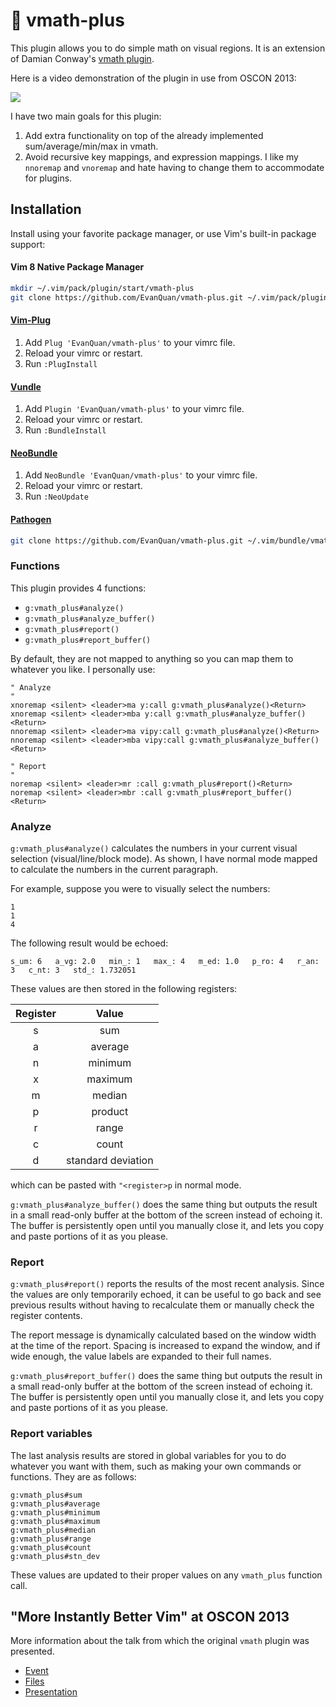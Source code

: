 # :sunrise_over_mountains: vmath-plus

This plugin allows you to do simple math on visual regions. It is an
extension of Damian Conway's [vmath
plugin](https://github.com/thoughtstream/Damian-Conway-s-Vim-Setup/blob/master/plugin/vmath.vim).

Here is a video demonstration of the plugin in use from OSCON 2013:

[![](https://img.youtube.com/vi/aHm36-na4-4/0.jpg)](https://www.youtube.com/watch?v=aHm36-na4-4&feature=youtu.be&t=1792)

I have two main goals for this plugin:

1. Add extra functionality on top of the already implemented
   sum/average/min/max in vmath.
2. Avoid recursive key mappings, and expression mappings. I like my `nnoremap`
   and `vnoremap` and hate having to change them to accommodate for plugins.

## Installation

Install using your favorite package manager, or use Vim's built-in package
support:

#### Vim 8 Native Package Manager

```bash
mkdir ~/.vim/pack/plugin/start/vmath-plus
git clone https://github.com/EvanQuan/vmath-plus.git ~/.vim/pack/plugin/start/vmath-plus
```

#### [Vim-Plug](https://github.com/junegunn/vim-plug)

1. Add `Plug 'EvanQuan/vmath-plus'` to your vimrc file.
2. Reload your vimrc or restart.
3. Run `:PlugInstall`

#### [Vundle](https://github.com/VundleVim/Vundle.vim)

1. Add `Plugin 'EvanQuan/vmath-plus'` to your vimrc file.
2. Reload your vimrc or restart.
3. Run `:BundleInstall`

#### [NeoBundle](https://github.com/Shougo/neobundle.vim)

1. Add `NeoBundle 'EvanQuan/vmath-plus'` to your vimrc file.
2. Reload your vimrc or restart.
3. Run `:NeoUpdate`

#### [Pathogen](https://github.com/tpope/vim-pathogen)

```bash
git clone https://github.com/EvanQuan/vmath-plus.git ~/.vim/bundle/vmath-plus
```

### Functions

This plugin provides 4 functions:
- `g:vmath_plus#analyze()`
- `g:vmath_plus#analyze_buffer()`
- `g:vmath_plus#report()`
- `g:vmath_plus#report_buffer()`

By default, they are not mapped to anything so you can map them to whatever you
like. I personally use:

```vim
" Analyze
"
xnoremap <silent> <leader>ma y:call g:vmath_plus#analyze()<Return>
xnoremap <silent> <leader>mba y:call g:vmath_plus#analyze_buffer()<Return>
nnoremap <silent> <leader>ma vipy:call g:vmath_plus#analyze()<Return>
nnoremap <silent> <leader>mba vipy:call g:vmath_plus#analyze_buffer()<Return>

" Report
"
noremap <silent> <leader>mr :call g:vmath_plus#report()<Return>
noremap <silent> <leader>mbr :call g:vmath_plus#report_buffer()<Return>
```

### Analyze

`g:vmath_plus#analyze()` calculates the numbers in your current visual
selection (visual/line/block mode). As shown, I have normal mode mapped to
calculate the numbers in the current paragraph.

For example, suppose you were to visually select the numbers:

```
1
1
4
```

The following result would be echoed:

```
s̲um: 6   a̲vg: 2.0   min̲: 1   max̲: 4   m̲ed: 1.0   p̲ro: 4   r̲an: 3   c̲nt: 3   std̲: 1.732051
```

These values are then stored in the following registers:

| Register | Value              |
|:--------:|:------------------:|
| s        | sum                |
| a        | average            |
| n        | minimum            |
| x        | maximum            |
| m        | median             |
| p        | product            |
| r        | range              |
| c        | count              |
| d        | standard deviation |

which can be pasted with `"<register>p` in normal mode.

`g:vmath_plus#analyze_buffer()` does the same thing but outputs the result in
a small read-only buffer at the bottom of the screen instead of echoing it.
The buffer is persistently open until you manually close it, and lets you copy
and paste portions of it as you please.

### Report

`g:vmath_plus#report()` reports the results of the most recent analysis. Since
the values are only temporarily echoed, it can be useful to go back and see
previous results without having to recalculate them or manually check the
register contents.

The report message is dynamically calculated based on the window width at the
time of the report. Spacing is increased to expand the window, and if wide
enough, the value labels are expanded to their full names.

`g:vmath_plus#report_buffer()` does the same thing but outputs the result in
a small read-only buffer at the bottom of the screen instead of echoing it.
The buffer is persistently open until you manually close it, and lets you copy
and paste portions of it as you please.

### Report variables

The last analysis results are stored in global variables for you to do whatever
you want with them, such as making your own commands or functions. They are as follows:

```vim
g:vmath_plus#sum
g:vmath_plus#average
g:vmath_plus#minimum
g:vmath_plus#maximum
g:vmath_plus#median
g:vmath_plus#range
g:vmath_plus#count
g:vmath_plus#stn_dev
```

These values are updated to their proper values on any `vmath_plus` function
call.

## "More Instantly Better Vim" at OSCON 2013

More information about the talk from which the original `vmath` plugin was
presented.

- [Event](http://www.oscon.com/oscon2013/public/schedule/detail/28875)
- [Files](https://docs.google.com/file/d/0Bx3f0gFZh5Jqc0MtcUstV3BKdTQ/edit)
- [Presentation](http://www.youtube.com/watch?v=aHm36-na4-4)

